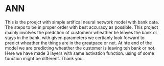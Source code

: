 # ANN
This is the proejct with simple artifical neural network model with bank data. The steps to be in proper order with 
best accuracy as possible.
This project mainly involves the predction of customenr wheather he leaves the bank or stays in the bank.
with given parameters we certianly look forward to predict wheather the things are in the greatpace or not.
At hte end of the model we are predicting wheather the customer is leaving teh bank or not. 
Here we have made 3 layers with same activation function. using of some function might be different.
Thank you.

